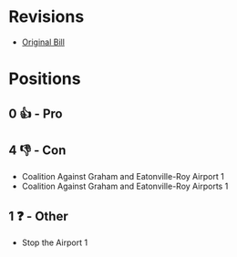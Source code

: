 # Revisions
* [Original Bill](1/)

# Positions
## 0 👍 - Pro

## 4 👎 - Con
* Coalition Against Graham and Eatonville-Roy Airport 1
* Coalition Against Graham and Eatonville-Roy Airports 1

## 1 ❓ - Other
* Stop the Airport 1
